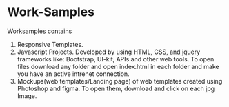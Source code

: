 # Work-Samples
Worksamples contains
1. Responsive Templates.
2. Javascript Projects.
Developed by using HTML, CSS, and jquery frameworks like: Bootstrap, UI-kit, APIs and other web tools.
To open files download any folder and open index.html in each folder and make you have an active intrenet connection.
3. Mockups(web templates/Landing page) of web templates created using Photoshop and figma. To open them, download and click on each jpg Image.
